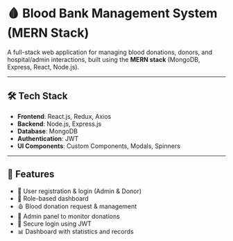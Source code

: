 # 🩸 Blood Bank Management System (MERN Stack)

A full-stack web application for managing blood donations, donors, and hospital/admin interactions, built using the **MERN stack** (MongoDB, Express, React, Node.js).

---
## 🛠️ Tech Stack

- **Frontend**: React.js, Redux, Axios
- **Backend**: Node.js, Express.js
- **Database**: MongoDB
- **Authentication**: JWT
- **UI Components**: Custom Components, Modals, Spinners

---

## 🚀 Features

- 👥 User registration & login (Admin & Donor)
- 🧾 Role-based dashboard
- 🩸 Blood donation request & management
- 🏥 Admin panel to monitor donations
- 🔐 Secure login using JWT
- 📊 Dashboard with statistics and records
